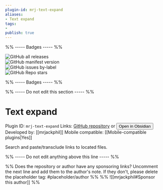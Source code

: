 ```yaml
---
plugin-id: mrj-text-expand
aliases:
- Text expand
tags: 
- 
publish: true
---
```


%% ----- Badges ----- %%

![GitHub all releases](https://img.shields.io/github/downloads/mrjackphil/obsidian-text-expand/total?color=573E7A&logo=github&style=for-the-badge)   
![GitHub manifest version](https://img.shields.io/github/manifest-json/v/mrjackphil/obsidian-text-expand?color=573E7A&logo=github&style=for-the-badge)   
![GitHub issues by-label](https://img.shields.io/github/issues/mrjackphil/obsidian-text-expand/help%20wanted?color=573E7A&logo=github&style=for-the-badge)   
![GitHub Repo stars](https://img.shields.io/github/stars/mrjackphil/obsidian-text-expand?color=573E7A&logo=github&style=for-the-badge)

%% ----- Badges ----- %%

%% ----- Do not edit this section ----- %%

# Text expand

Plugin ID: `mrj-text-expand`
Links: [GitHub repository](https://github.com/mrjackphil/obsidian-text-expand) or [<button id=HH>Open in Obsidian</button>](obsidian://goto-plugin?id=mrj-text-expand)
Developed by: [[mrjackphil]]
Mobile compatible: [[Mobile-compatible plugins|Yes]]

Search and paste/transclude links to located files.

%% ----- Do not edit anything above this line ----- %% 

%% Does the repository or author have any sponsoring links? Uncomment the next line and add them to the author's note. If they don't, please delete the placeholder tag: #placeholder/author %%
%% ![[mrjackphil#Sponsor this author]] %%
